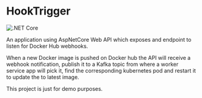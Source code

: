 # HookTrigger
![.NET Core](https://github.com/mihaimyh/HookTrigger/workflows/.NET%20Core/badge.svg)

An application using AspNetCore Web API which exposes and endpoint to listen for Docker Hub webhooks.

When a new Docker image is pushed on Docker hub the API will receive a webhook notification, publish it to a Kafka topic from where a worker service app will pick it, find the corresponding kubernetes pod and restart it to update the to latest image.

This project is just for demo purposes.